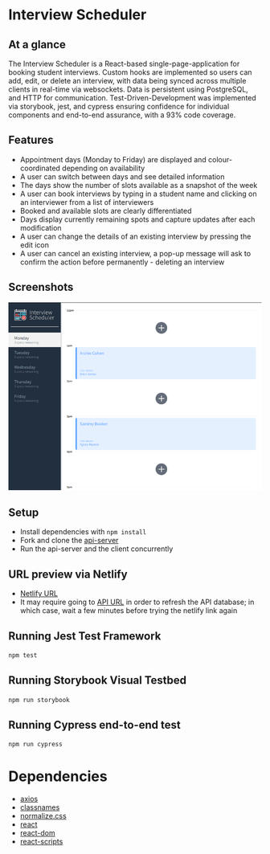 # Interview Scheduler

## At a glance

The Interview Scheduler is a React-based single-page-application for booking student interviews. Custom hooks are implemented so users can add, edit, or delete an interview, with data being synced across multiple clients in real-time via websockets. Data is persistent using PostgreSQL, and HTTP for communication. Test-Driven-Development was implemented via storybook, jest, and cypress ensuring confidence for individual components and end-to-end assurance, with a 93% code coverage.

## Features

- Appointment days (Monday to Friday) are displayed and colour-coordinated depending on availability
- A user can switch between days and see detailed information
- The days show the number of slots available as a snapshot of the week
- A user can book interviews by typing in a student name and clicking on an interviewer from a list of interviewers
- Booked and available slots are clearly differentiated
- Days display currently remaining spots and capture updates after each modification
- A user can change the details of an existing interview by pressing the edit icon
- A user can cancel an existing interview, a pop-up message will ask to confirm the action before permanently - deleting an interview

## Screenshots

!["Main Page"](https://github.com/alexhauka/LHL-scheduler/blob/master/docs/main%20page.png)


## Setup

- Install dependencies with `npm install`
- Fork and clone the [api-server](https://github.com/alexhauka/scheduler-api)
- Run the api-server and the client concurrently

## URL preview via Netlify

- [Netlify URL](https://6036b042f4b6e20a0f5f40e9--musing-ride-234ebb.netlify.app/)
- It may require going to [API URL](https://scheduler-alexhauka.herokuapp.com/api/days) in order to refresh the API database; in which case, wait a few minutes before trying the netlify link again

## Running Jest Test Framework

```sh
npm test
```

## Running Storybook Visual Testbed

```sh
npm run storybook
```

## Running Cypress end-to-end test

```sh
npm run cypress
```

# Dependencies

- [axios](https://www.npmjs.com/package/axios)
- [classnames](https://www.npmjs.com/package/classnames)
- [normalize.css](https://www.npmjs.com/package/normalize.css)
- [react](https://www.npmjs.com/package/react)
- [react-dom](https://www.npmjs.com/package/react-dom)
- [react-scripts](https://www.npmjs.com/package/react-scripts)


